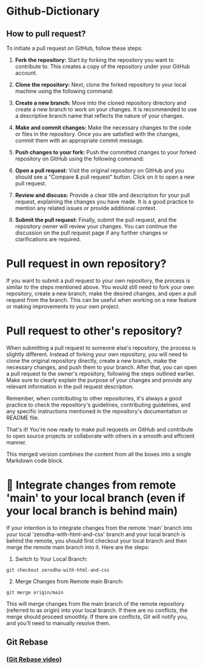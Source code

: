 # Github-Dictionary

## How to pull request?

To initiate a pull request on GitHub, follow these steps:

1. **Fork the repository:** Start by forking the repository you want to contribute to. This creates a copy of the repository under your GitHub account.

2. **Clone the repository:** Next, clone the forked repository to your local machine using the following command:

3. **Create a new branch:** Move into the cloned repository directory and create a new branch to work on your changes. It is recommended to use a descriptive branch name that reflects the nature of your changes.


4. **Make and commit changes:** Make the necessary changes to the code or files in the repository. Once you are satisfied with the changes, commit them with an appropriate commit message.


5. **Push changes to your fork:** Push the committed changes to your forked repository on GitHub using the following command:

6. **Open a pull request:** Visit the original repository on GitHub and you should see a "Compare & pull request" button. Click on it to open a new pull request.

7. **Review and discuss:** Provide a clear title and description for your pull request, explaining the changes you have made. It is a good practice to mention any related issues or provide additional context.

8. **Submit the pull request:** Finally, submit the pull request, and the repository owner will review your changes. You can continue the discussion on the pull request page if any further changes or clarifications are required.

# Pull request in own repository?

If you want to submit a pull request to your own repository, the process is similar to the steps mentioned above. You would still need to fork your own repository, create a new branch, make the desired changes, and open a pull request from the branch. This can be useful when working on a new feature or making improvements to your own project.

# Pull request to other's repository?

When submitting a pull request to someone else's repository, the process is slightly different. Instead of forking your own repository, you will need to clone the original repository directly, create a new branch, make the necessary changes, and push them to your branch. After that, you can open a pull request to the owner's repository, following the steps outlined earlier. Make sure to clearly explain the purpose of your changes and provide any relevant information in the pull request description.

Remember, when contributing to other repositories, it's always a good practice to check the repository's guidelines, contributing guidelines, and any specific instructions mentioned in the repository's documentation or README file.

That's it! You're now ready to make pull requests on GitHub and contribute to open source projects or collaborate with others in a smooth and efficient manner.

This merged version combines the content from all the boxes into a single Markdown code block.

# 🐼 Integrate changes from remote 'main' to your local branch (even if your local branch is behind main)

If your intention is to integrate changes from the remote 'main' branch into your local 'zerodha-with-html-and-css' branch and your local branch is behind the remote, you should first checkout your local branch and then merge the remote main branch into it. Here are the steps:

1. Switch to Your Local Branch:
```
git checkout zerodha-with-html-and-css
```

2. Merge Changes from Remote main Branch:
```
git merge origin/main
```

This will merge changes from the main branch of the remote repository (referred to as origin) into your local branch. If there are no conflicts, the merge should proceed smoothly. If there are conflicts, Git will notify you, and you'll need to manually resolve them.

## Git Rebase

### ([Git Rebase video](https://www.youtube.com/watch?v=k74B8sc3pRo))



